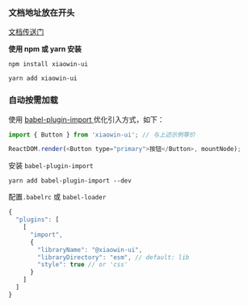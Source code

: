 <!--
 * @Descripttion: Bernard
 * @Author: xiaowin
 * @Date: 2021-11-22 16:43:09
 * @LastEditors: guoqiang
 * @LastEditTime: 2021-12-13 18:06:11
 * @Copyright:  ©云粒智慧科技有限公司 All rights reserved
-->

### 文档地址放在开头

[文档传送门](https://kuoqiang.github.io/xiaowin-ui/)

**使用 npm 或 yarn 安装**

```shell
npm install xiaowin-ui
```

```shell
yarn add xiaowin-ui
```

### 自动按需加载

使用 [babel-plugin-import ](https://www.npmjs.com/package/babel-plugin-import) 优化引入方式，如下：

```js
import { Button } from 'xiaowin-ui'; // 与上述示例等价

ReactDOM.render(<Button type="primary">按钮</Button>, mountNode);
```

安装 `babel-plugin-import`

```
yarn add babel-plugin-import --dev
```

配置`.babelrc` 或 `babel-loader`

```javascript
{
  "plugins": [
    [
      "import",
      {
        "libraryName": "@xiaowin-ui",
        "libraryDirectory": "esm", // default: lib
        "style": true // or 'css'
      }
    ]
  ]
}
```
